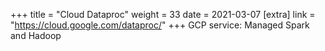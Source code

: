 +++
title = "Cloud Dataproc"
weight = 33
date = 2021-03-07
[extra]
link = "https://cloud.google.com/dataproc/"
+++
GCP service: Managed Spark and Hadoop

